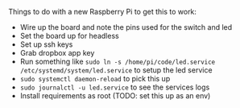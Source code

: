 Things to do with a new Raspberry Pi to get this to work:
* Wire up the board and note the pins used for the switch and led
* Set the board up for headless
* Set up ssh keys
* Grab dropbox app key
* Run something like `sudo ln -s /home/pi/code/led.service /etc/systemd/system/led.service` to setup the led service
* `sudo systemctl daemon-reload` to pick this up
* `sudo journalctl -u led.service` to see the services logs
* Install requirements as root (TODO: set this up as an env)
